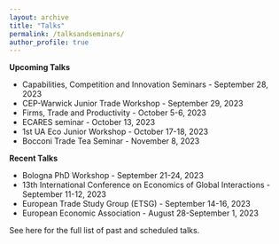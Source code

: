```yaml
---
layout: archive
title: "Talks"
permalink: /talksandseminars/
author_profile: true
---
```


**Upcoming Talks**
- <a href="https://cep.lse.ac.uk/_new/events/Capabilities-Competition-and-Innovation/" style="text-decoration: none" target="_blank">Capabilities, Competition and Innovation Seminars</a> - September 28, 2023
- <a href="https://cep.lse.ac.uk/_NEW/events/event.asp?index=9037" style="text-decoration: none" target="_blank">CEP-Warwick Junior Trade Workshop</a> - September 29, 2023
- Firms, Trade and Productivity - October 5-6, 2023
- ECARES seminar - October 13, 2023
- 1st UA Eco Junior Workshop - October 17-18, 2023
- Bocconi Trade Tea Seminar - November 8, 2023
 
**Recent Talks**
- Bologna PhD Workshop - September 21-24, 2023
- <a href="https://www.uniba.it/it/ricerca/dipartimenti/dse/e.g.i" style="text-decoration: none" target="_blank">13th International Conference on Economics of Global Interactions </a>  - September 11-12, 2023
- <a href="https://www.etsg.org" style="text-decoration: none" target="_blank">European Trade Study Group (ETSG) </a>  - September 14-16, 2023
- <a href="https://www.eea-esem-congresses.org" style="text-decoration: none" target="_blank">European Economic Association  </a>  - August 28-September 1, 2023


See <a href="https://fabrizioleone.github.io/files/CV_Fabrizio_Leone.pdf" style="text-decoration: none" target="_blank">here</a> for the full list of past and scheduled talks.
